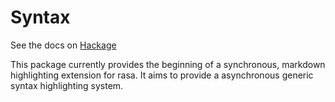 Syntax
===
See the docs on [Hackage](hackage.haskell.org/package/rasa-ext-syntax)

This package currently provides the beginning of a synchronous, markdown highlighting extension for rasa. It aims to provide a asynchronous generic syntax highlighting system.
